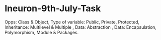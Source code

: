 # Ineuron-9th-July-Task
Opps: Class &amp; Object, Type of variable: Public, Private, Protected, Inheritance: Multilevel &amp; Multiple , Data: Abstraction , Data: Encapsulation, Polymorphism, Module &amp; Packages.
